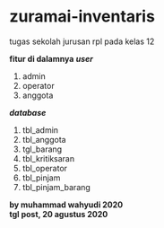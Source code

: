 # zuramai-inventaris
tugas sekolah jurusan rpl pada kelas 12

<b>fitur di dalamnya</b>
<b><i>user</i></b>
1. admin
2. operator
3. anggota

<b><i>database</i></b>
1. tbl_admin
2. tbl_anggota
3. tgl_barang
4. tbl_kritiksaran
5. tbl_operator
6. tbl_pinjam
7. tbl_pinjam_barang

<b>by muhammad wahyudi 2020</b> <br>
<b>tgl post, 20 agustus 2020</b>


